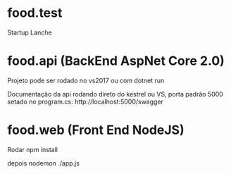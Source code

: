 # food.test
Startup Lanche

# food.api (BackEnd AspNet Core 2.0)

Projeto pode ser rodado no vs2017 ou com dotnet run

Documentação da api rodando direto do kestrel ou VS, porta padrão 5000 setado no program.cs:
http://localhost:5000/swagger

# food.web (Front End NodeJS)

 Rodar npm install
 
 depois nodemon ./app.js